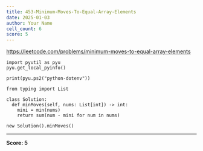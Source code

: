 ```yaml
---
title: 453-Minimum-Moves-To-Equal-Array-Elements
date: 2025-01-03
author: Your Name
cell_count: 6
score: 5
---
```


https://leetcode.com/problems/minimum-moves-to-equal-array-elements


```
import pyutil as pyu
pyu.get_local_pyinfo()
```


```
print(pyu.ps2("python-dotenv"))
```


```
from typing import List
```


```
class Solution:
  def minMoves(self, nums: List[int]) -> int:
    mini = min(nums)
    return sum(num - mini for num in nums)
```


```
new Solution().minMoves()
```


---
**Score: 5**